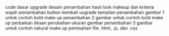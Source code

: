 code dasar
upgrade desain
penambahan hasil look makeup dan kriteria wajah
penambahan button kembali
uograde tampilan
penambahan gambar 1 untuk contoh bold make up
penambahan 2 gambar untuk contoh bold make up
perbaikan desan
perubahan ukuran gambar 
penambahan 3 gambar untuk contoh natural make up
pemisahan file .html, .js, dan .css

